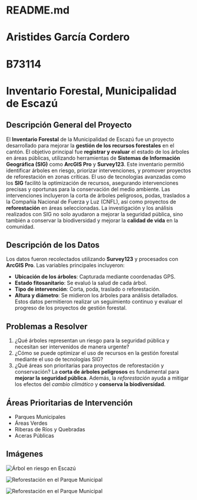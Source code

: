 # README.md

# Aristides García Cordero
# B73114

# Inventario Forestal, Municipalidad de Escazú


## Descripción General del Proyecto
El **Inventario Forestal** de la Municipalidad de Escazú fue un proyecto desarrollado para mejorar la **gestión de los recursos forestales** en el cantón. El objetivo principal fue **registrar y evaluar** el estado de los árboles en áreas públicas, utilizando herramientas de **Sistemas de Información Geográfica (SIG)** como **ArcGIS Pro** y **Survey123**. Este inventario permitió identificar árboles en riesgo, priorizar intervenciones, y promover proyectos de reforestación en zonas críticas.
El uso de tecnologías avanzadas como los **SIG** facilitó la optimización de recursos, asegurando intervenciones precisas y oportunas para la conservación del medio ambiente. Las intervenciones incluyeron la corta de árboles peligrosos, podas, traslados a la Compañía Nacional de Fuerza y Luz (CNFL), así como proyectos de **reforestación** en áreas seleccionadas.
La investigación y los análisis realizados con SIG no solo ayudaron a mejorar la seguridad pública, sino también a conservar la biodiversidad y mejorar la **calidad de vida** en la comunidad.


## Descripción de los Datos
Los datos fueron recolectados utilizando **Survey123** y procesados con **ArcGIS Pro**. Las variables principales incluyeron:
- **Ubicación de los árboles**: Capturada mediante coordenadas GPS.
- **Estado fitosanitario**: Se evaluó la salud de cada árbol.
- **Tipo de intervención**: Corta, poda, traslado o reforestación.
- **Altura y diámetro**: Se midieron los árboles para análisis detallados.
Estos datos permitieron realizar un seguimiento continuo y evaluar el progreso de los proyectos de gestión forestal.

## Problemas a Resolver
1. ¿Qué árboles representan un riesgo para la seguridad pública y necesitan ser intervenidos de manera urgente?
2. ¿Cómo se puede optimizar el uso de recursos en la gestión forestal mediante el uso de tecnologías SIG?
3. ¿Qué áreas son prioritarias para proyectos de reforestación y conservación?
La **corta de árboles peligrosos** es fundamental para **mejorar la seguridad pública**. Además, la *reforestación* ayuda a mitigar los efectos del *cambio climático* y **conserva la biodiversidad**.

## Áreas Prioritarias de Intervención

- Parques Municipales
- Áreas Verdes
- Riberas de Ríos y Quebradas
- Aceras Públicas


## Imágenes

![Árbol en riesgo en Escazú](https://www.lateja.cr/resizer/v2/MUINBFZGAJEPDF3W5M7T3LFVGI.JPG?smart=true&auth=5d503a80a40ba7c996d6d510f3b8e89db81552f584d9ebe9ad4ea256407b6e13&width=1440&height=2167)

![Reforestación en el Parque Municipal](imagen_p1)

![Reforestación en el Parque Municipal](Imágenes/imagen_p1)




